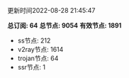 更新时间2022-08-28 21:45:47

**总订阅: 64**
**总节点: 9054**
**有效节点: 1891**
- ss节点: 212
- v2ray节点: 1614
- trojan节点: 64
- ssr节点: 1
